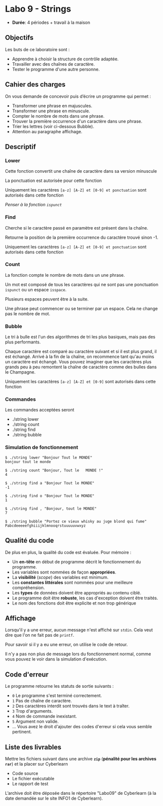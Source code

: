 # Labo 9 - Strings 

- **Durée**: 4 périodes + travail à la maison

## Objectifs
Les buts de ce laboratoire sont :
- Apprendre à choisir la structure de contrôle adaptée.
- Travailler avec des chaînes de caractère.
- Tester le programme d'une autre personne.

## Cahier des charges

On vous demande de concevoir puis d’écrire un programme qui permet :
- Transformer une phrase en majuscules.
- Transformer une phrase en minuscule.
- Compter le nombre de mots dans une phrase.
- Trouver la première occurrence d'un caractère dans une phrase.
- Trier les lettres (voir ci-dessous Bubble).
- Attention au paragraphe affichage.

## Descriptif

### Lower

Cette fonction convertit une chaîne de caractère dans sa version minuscule

La ponctuation est autorisée pour cette fonction

Uniquement les caractères `[a-z] [A-Z] et [0-9] et ponctuation` sont autorisés dans cette fonction

*Penser à la fonction `ispunct`*

### Find

Cherche si le caractère passé en paramètre est présent dans la chaîne.

Retourne la position de la première occurrence du caractère trouvé sinon -1.

Uniquement les caractères `[a-z] [A-Z] et [0-9] et ponctuation` sont autorisés dans cette fonction

### Count

La fonction compte le nombre de mots dans un une phrase. 

Un mot est composé de tous les caractères qui ne sont pas une ponctuation `ispunct` ou un espace `isspace`.

Plusieurs espaces peuvent être à la suite.

Une phrase peut commencer ou se terminer par un espace. Cela ne change pas le nombre de mot.

### Bubble

Le tri à bulle est l'un des algorithmes de tri les plus basiques, mais pas des plus performants.

Chaque caractère est comparé au caractère suivant et si il est plus grand, il est échangé. Arrivé
à la fin de la chaîne, on recommence tant qu'au moins un caractère est échangé. Vous pouvez imaginer
que les caractères plus grands peu à peu remontent la chaîne de caractère comme des bulles dans le Champagne.

Uniquement les caractères `[a-z] [A-Z] et [0-9]` sont autorisés dans cette fonction

### Commandes

Les commandes acceptées seront
- ./string lower <text>
- ./string count <text>
- ./string find <char> <text>
- ./string bubble <text>

### Simulation de fonctionnement

```console
$ ./string lower "Bonjour Tout le MONDE"
bonjour tout le monde

$ ./string count "Bonjour, Tout le   MONDE !"
4

$ ./string find a "Bonjour Tout le MONDE"
-1

$ ./string find o "Bonjour Tout le MONDE"
1

$ ./string find , "Bonjour, tout le MONDE"
7

$ ./string bubble "Portez ce vieux whisky au juge blond qui fume"
Pabcdeeeeefghiiijklmnooqrstuuuuuvwxyz
```

## Qualité du code

De plus en plus, la qualité du code est évaluée. Pour mémoire :

- Un **en-tête** en début de programme décrit le fonctionnement du programme.
- Les variables sont nommées de façon **appropriées**.
- La **visibilité** (*scope*) des variables est minimum.
- Les **constantes littérales** sont nommées pour une meilleure compréhension.
- Les **types** de données doivent être appropriés au contenu ciblé.
- Le programme doit être **robuste**, les cas d'exception doivent être traités.
- Le nom des fonctions doit être explicite et non trop générique

## Affichage

Lorsqu'il y a une erreur, aucun message n'est affiché sur `stdin`. Cela veut dire que l'on ne fait pas
de `printf`.

Pour savoir si il y a eu une erreur, on utilise le code de retour.

Il n'y a pas non plus de message lors du fonctionnement normal, comme vous pouvez le voir dans la simulation d'exécution.

## Code d'erreur

Le programme retourne les statuts de sortie suivants :

- `0` Le programme s'est terminé correctement.
- `1` Pas de chaîne de caractère.
- `2` Des caractères interdit sont trouvés dans le text à traîter.
- `3` Trop d'arguments.
- `4` Nom de commande inexistant.
- `5` Argument non valide.
- ... Vous avez le droit d'ajouter des codes d'erreur si cela vous semble pertinent.

## Liste des livrables

Mettre les fichiers suivant dans une archive **`zip`** (**pénalité pour les archives `rar`**) et la placer sur Cyberlearn
-  Code source
-  Le fichier exécutable
-  Le rapport de test

L’archive doit être déposée dans le répertoire "Labo09" de Cyberlearn (à la date
demandée sur le site INFO1 de Cyberlearn).

